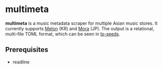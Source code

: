# multimeta

**multimeta** is a music metadata scraper for multiple Asian music stores. It
currently supports [Melon] (KR) and [Mora] (JP). The output is a relational,
multi-file TOML format, which can be seen in [lp-seeds].

[Melon]: http://www.melon.com/
[Mora]: http://mora.jp/
[lp-seeds]: https://github.com/zaeleus/lp-seeds

## Prerequisites

  * readline
